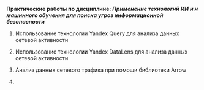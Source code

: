 **Практические работы по дисциплине: *Применение технологий ИИ и и машинного обучения для поиска угроз информационной безопасности***

1.  Использование технологии Yandex Query для анализа данных сетевой активности

2.  Использование технологии Yandex DataLens для анализа данных сетевой активности

3.  Анализ данных сетевого трафика при помощи библиотеки Arrow

4.